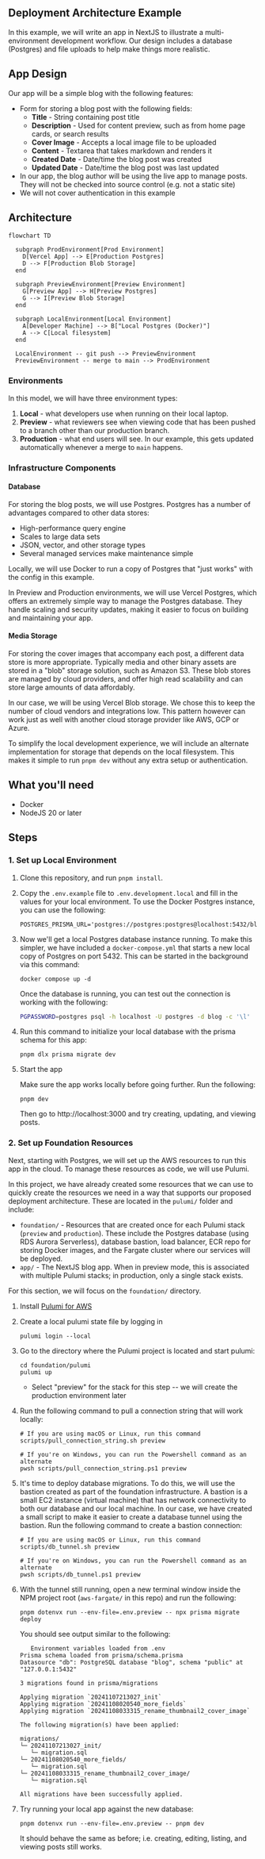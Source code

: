 ## Deployment Architecture Example

In this example, we will write an app in NextJS to illustrate a multi-environment development workflow. Our design includes a database (Postgres) and file uploads to help make things more realistic.

## App Design

Our app will be a simple blog with the following features:

- Form for storing a blog post with the following fields:
  - **Title** - String containing post title
  - **Description** - Used for content preview, such as from home page cards, or search results
  - **Cover Image** - Accepts a local image file to be uploaded
  - **Content** - Textarea that takes markdown and renders it
  - **Created Date** - Date/time the blog post was created
  - **Updated Date** - Date/time the blog post was last updated
- In our app, the blog author will be using the live app to manage posts. They will not be checked into source control (e.g. not a static site)
- We will not cover authentication in this example

## Architecture

```mermaid
flowchart TD

  subgraph ProdEnvironment[Prod Environment]
    D[Vercel App] --> E[Production Postgres]
    D --> F[Production Blob Storage]
  end

  subgraph PreviewEnvironment[Preview Environment]
    G[Preview App] --> H[Preview Postgres]
    G --> I[Preview Blob Storage]
  end

  subgraph LocalEnvironment[Local Environment]
    A[Developer Machine] --> B["Local Postgres (Docker)"]
    A --> C[Local filesystem]
  end

  LocalEnvironment -- git push --> PreviewEnvironment
  PreviewEnvironment -- merge to main --> ProdEnvironment
```

### Environments

In this model, we will have three environment types:

1. **Local** - what developers use when running on their local laptop.
2. **Preview** - what reviewers see when viewing code that has been pushed to a branch other than our production branch.
3. **Production** - what end users will see. In our example, this gets updated automatically whenever a merge to `main` happens.

### Infrastructure Components

#### Database

For storing the blog posts, we will use Postgres. Postgres has a number of advantages compared to other data stores:

- High-performance query engine
- Scales to large data sets
- JSON, vector, and other storage types
- Several managed services make maintenance simple

Locally, we will use Docker to run a copy of Postgres that "just works" with the config in this example.

In Preview and Production environments, we will use Vercel Postgres, which offers an extremely simple way to manage the Postgres database. They handle scaling and security updates, making it easier to focus on building and maintaining your app.

#### Media Storage

For storing the cover images that accompany each post, a different data store is more appropriate. Typically media and other binary assets are stored in a "blob" storage solution, such as Amazon S3. These blob stores are managed by cloud providers, and offer high read scalability and can store large amounts of data affordably.

In our case, we will be using Vercel Blob storage. We chose this to keep the number of cloud vendors and integrations low. This pattern however can work just as well with another cloud storage provider like AWS, GCP or Azure.

To simplify the local development experience, we will include an alternate implementation for storage that depends on the local filesystem. This makes it simple to run `pnpm dev` without any extra setup or authentication.

## What you'll need

- Docker
- NodeJS 20 or later

## Steps

### 1. Set up Local Environment

1. Clone this repository, and run `pnpm install`.
2. Copy the `.env.example` file to `.env.development.local` and fill in the values for your local environment. To use the Docker Postgres instance, you can use the following:

   ```
   POSTGRES_PRISMA_URL='postgres://postgres:postgres@localhost:5432/blog'
   ```

3. Now we'll get a local Postgres database instance running. To make this simpler, we have included a `docker-compose.yml` that starts a new local copy of Postgres on port 5432. This can be started in the background via this command:

   ```
   docker compose up -d
   ```

   Once the database is running, you can test out the connection is working with the following:

   ```bash
   PGPASSWORD=postgres psql -h localhost -U postgres -d blog -c '\l'
   ```

4. Run this command to initialize your local database with the prisma schema for this app:

   ```
   pnpm dlx prisma migrate dev
   ```

5. Start the app

   Make sure the app works locally before going further. Run the following:

   ```
   pnpm dev
   ```

   Then go to http://localhost:3000 and try creating, updating, and viewing posts.

### 2. Set up Foundation Resources

Next, starting with Postgres, we will set up the AWS resources to run this app in the cloud. To manage these resources as code, we will use Pulumi.

In this project, we have already created some resources that we can use to quickly create the resources we need in a way that supports our proposed deployment architecture. These are located in the `pulumi/` folder and include:

- `foundation/` - Resources that are created once for each Pulumi stack (`preview` and `production`). These include the Postgres database (using RDS Aurora Serverless), database bastion, load balancer, ECR repo for storing Docker images, and the Fargate cluster where our services will be deployed.
- `app/` - The NextJS blog app. When in preview mode, this is associated with multiple Pulumi stacks; in production, only a single stack exists.

For this section, we will focus on the `foundation/` directory.

1. Install [Pulumi for AWS](https://www.pulumi.com/docs/iac/get-started/aws/begin/)
2. Create a local pulumi state file by logging in

      ```
      pulumi login --local
      ```

3. Go to the directory where the Pulumi project is located and start pulumi:

      ```
      cd foundation/pulumi
      pulumi up
      ```

      - Select "preview" for the stack for this step -- we will create the production environment later

4. Run the following command to pull a connection string that will work locally:

      ```
      # If you are using macOS or Linux, run this command
      scripts/pull_connection_string.sh preview

      # If you're on Windows, you can run the Powershell command as an alternate
      pwsh scripts/pull_connection_string.ps1 preview
      ```

5. It's time to deploy database migrations. To do this, we will use the bastion created as part of the foundation infrastructure. A bastion is a small EC2 instance (virtual machine) that has network connectivity to both our database and our local machine. In our case, we have created a small script to make it easier to create a database tunnel using the bastion. Run the following command to create a bastion connection:

      ```
      # If you are using macOS or Linux, run this command
      scripts/db_tunnel.sh preview

      # If you're on Windows, you can run the Powershell command as an alternate
      pwsh scripts/db_tunnel.ps1 preview
      ```

6. With the tunnel still running, open a new terminal window inside the NPM project root (`aws-fargate/` in this repo) and run the following:

      ```
      pnpm dotenvx run --env-file=.env.preview -- npx prisma migrate deploy
      ```

      You should see output similar to the following:

      ```
         Environment variables loaded from .env
      Prisma schema loaded from prisma/schema.prisma
      Datasource "db": PostgreSQL database "blog", schema "public" at "127.0.0.1:5432"

      3 migrations found in prisma/migrations

      Applying migration `20241107213027_init`
      Applying migration `20241108020540_more_fields`
      Applying migration `20241108033315_rename_thumbnail2_cover_image`

      The following migration(s) have been applied:

      migrations/
      └─ 20241107213027_init/
         └─ migration.sql
      └─ 20241108020540_more_fields/
         └─ migration.sql
      └─ 20241108033315_rename_thumbnail2_cover_image/
         └─ migration.sql
            
      All migrations have been successfully applied.
      ```

7. Try running your local app against the new database:

   ```
   pnpm dotenvx run --env-file=.env.preview -- pnpm dev
   ```

   It should behave the same as before; i.e. creating, editing, listing, and viewing posts still works.